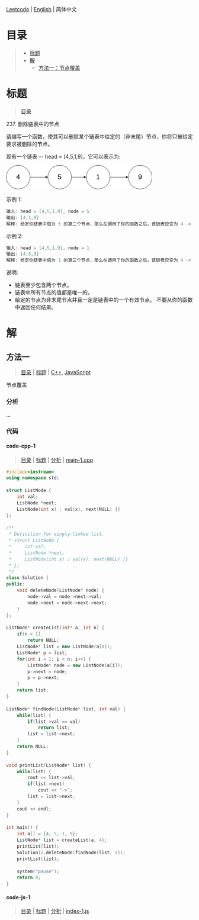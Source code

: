 [Leetcode](../README.CN.md) | [English](./README.md) | 简体中文

# 目录

>- [标题](#标题)
>- [解](#解)
>    - [方法一：节点覆盖](#方法一)

# 标题

>[目录](#目录)

237.&nbsp;删除链表中的节点

请编写一个函数，使其可以删除某个链表中给定的（非末尾）节点，你将只被给定要求被删除的节点。

现有一个链表 -- head = [4,5,1,9]，它可以表示为:

![img-1](./image/img-1.png "img-1")

示例 1:

```cpp
输入: head = [4,5,1,9], node = 5
输出: [4,1,9]
解释: 给定你链表中值为 5 的第二个节点，那么在调用了你的函数之后，该链表应变为 4 -> 1 -> 9.
```

示例 2:

```cpp
输入: head = [4,5,1,9], node = 1
输出: [4,5,9]
解释: 给定你链表中值为 1 的第三个节点，那么在调用了你的函数之后，该链表应变为 4 -> 5 -> 9.
```

说明:

- 链表至少包含两个节点。
- 链表中所有节点的值都是唯一的。
- 给定的节点为非末尾节点并且一定是链表中的一个有效节点。
不要从你的函数中返回任何结果。

# 解

## 方法一

>[目录](#目录) | [标题](#标题) | [C++](#code-cpp-1), [JavaScript](#code-js-1)

节点覆盖

### 分析

...

### 代码

#### code-cpp-1

>[目录](#目录) | [标题](#标题) | [分析](#方法一) | [main-1.cpp](./main-1.cpp "main-1.cpp")

```cpp
#include<iostream>
using namespace std;

struct ListNode {
    int val;
    ListNode *next;
    ListNode(int x) : val(x), next(NULL) {}
};

/**
 * Definition for singly-linked list.
 * struct ListNode {
 *     int val;
 *     ListNode *next;
 *     ListNode(int x) : val(x), next(NULL) {}
 * };
 */
class Solution {
public:
    void deleteNode(ListNode* node) {
        node->val = node->next->val;
        node->next = node->next->next;
    }
};

ListNode* createList(int* a, int n) {
    if(n < 1)
        return NULL;
    ListNode* list = new ListNode(a[0]);
    ListNode* p = list;
    for(int i = 1; i < n; i++) {
        ListNode* node = new ListNode(a[i]);
        p->next = node;
        p = p->next;
    }
    return list;
}

ListNode* findNode(ListNode* list, int val) {
    while(list) {
        if(list->val == val)
            return list;
        list = list->next;
    }
    return NULL;
}

void printList(ListNode* list) {
    while(list) {
        cout << list->val;
        if(list->next)
            cout << "->";
        list = list->next;
    }
    cout << endl;
}

int main() {
    int a[] = {4, 5, 1, 9};
    ListNode* list = createList(a, 4);
    printList(list);
    Solution().deleteNode(findNode(list, 5));
    printList(list);
    
    system("pause");
    return 0;
}
```

#### code-js-1

>[目录](#目录) | [标题](#标题) | [分析](#方法一) | [index-1.js](./index-1.js "index-1.js")

```js

```
